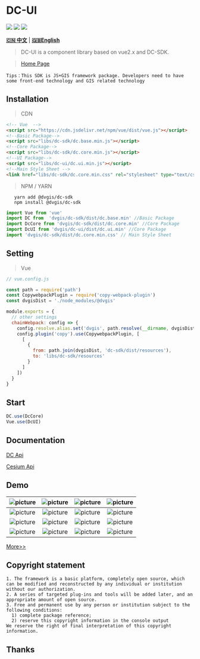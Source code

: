 # DC-UI

<p>
<img src="https://img.shields.io/badge/license-MIT-blue"/>
<img src="https://img.shields.io/github/package-json/v/dvgis/dc-ui?color=orange&logo=github" />
<img src="https://img.shields.io/npm/dw/@dvgis/dc-ui?logo=npm"/>
</p>

[**🇨🇳 中文**](./README_zh.md) | [**🇬🇧English**](./README.md)

> DC-UI is a component library based on vue2.x and DC-SDK.

> [Home Page](http://dc.dvgis.cn)

```warningH
Tips：This SDK is JS+GIS framework package. Developers need to have some front-end technology and GIS related technology
```

## Installation

> CDN

```html
<!-- Vue  -->
<script src="https://cdn.jsdelivr.net/npm/vue/dist/vue.js"></script>
<!--Basic Package-->
<script src="libs/dc-sdk/dc.base.min.js"></script>
<!--Core Package-->
<script src="libs/dc-sdk/dc.core.min.js"></script>
<!--UI Package-->
<script src="libs/dc-ui/dc.ui.min.js"></script>
<!--Main Style Sheet -->
<link href="libs/dc-sdk/dc.core.min.css" rel="stylesheet" type="text/css" />
```

> NPM / YARN

```shell
   yarn add @dvgis/dc-sdk
   npm install @dvgis/dc-sdk
```

```js
import Vue from 'vue'
import DC from  'dvgis/dc-sdk/dist/dc.base.min' //Basic Package
import DcCore from 'dvgis/dc-sdk/dist/dc.core.min' //Core Package
import DcUI from 'dvgis/dc-ui/dist/dc.ui.min' //Core Package
import 'dvgis/dc-sdk/dist/dc.core.min.css' // Main Style Sheet
```

## Setting

> Vue

```js
// vue.config.js

const path = require('path')
const CopywebpackPlugin = require('copy-webpack-plugin')
const dvgisDist = './node_modules/@dvgis'

module.exports = {
  // other settings
  chainWebpack: config => {
    config.resolve.alias.set('dvgis', path.resolve(__dirname, dvgisDist))
    config.plugin('copy').use(CopywebpackPlugin, [
      [
        {
          from: path.join(dvgisDist, 'dc-sdk/dist/resources'),
          to: 'libs/dc-sdk/resources'
        }
      ]
    ])
  }
}
```

## Start

```js
DC.use(DcCore)
Vue.use(DcUI)
```

## Documentation

[DC Api](https://resource.dvgis.cn/dc-api)

[Cesium Api](https://cesium.com/docs/cesiumjs-ref-doc/)

## Demo

|  ![picture](http://dc.dvgis.cn/examples/images/info/start.png) | ![picture](http://dc.dvgis.cn/examples/images/info/coord.png) | ![picture](http://dc.dvgis.cn/examples/images/baselayer/tencent.png) | ![picture](http://dc.dvgis.cn/examples/images/baselayer/tdt.png) |
|  :-----------------------------------------------------------: | :-----------------------------------------------------------: | :------------------------------------------------------------------: | :--------------------------------------------------------------: |
|  ![picture](http://dc.dvgis.cn/examples/images/baselayer/amap.png) | ![picture](http://dc.dvgis.cn/examples/images/baselayer/baidu.png) | ![picture](http://dc.dvgis.cn/examples/images/layer/vector.png)  |  ![picture](http://dc.dvgis.cn/examples/images/layer/cluster.png)      |
|  ![picture](http://dc.dvgis.cn/examples/images/layer/geojson.png) | ![picture](http://dc.dvgis.cn/examples/images/layer/tileset.png) | ![picture](http://dc.dvgis.cn/examples/images/layer/html.png) |   ![picture](http://dc.dvgis.cn/examples/images/overlay/point_icon.png)   |
|  ![picture](http://dc.dvgis.cn/examples/images/overlay/point_base.png) | ![picture](http://dc.dvgis.cn/examples/images/overlay/circle.png) | ![picture](http://dc.dvgis.cn/examples/images/overlay/polyline_material.png) | ![picture](http://dc.dvgis.cn/examples/images/overlay/polygon_height.png) |

[More>>](http://dc.dvgis.cn/#/examples)

## Copyright statement

```warning
1. The framework is a basic platform, completely open source, which can be modified and reconstructed by any individual or institution without our authorization.
2. A series of targeted plug-ins and tools will be added later, and an appropriate amount of open source.
3. Free and permanent use by any person or institution subject to the following conditions:
  1) complete package reference;
  2) reserve this copyright information in the console output
We reserve the right of final interpretation of this copyright information.
```

## Thanks
